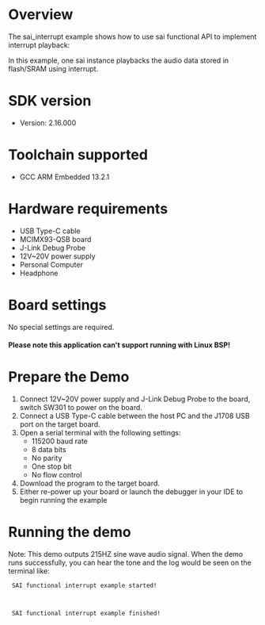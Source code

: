 Overview
========
The sai_interrupt example shows how to use sai functional API to implement interrupt playback:

In this example, one sai instance playbacks the audio data stored in flash/SRAM using interrupt.

SDK version
===========
- Version: 2.16.000

Toolchain supported
===================
- GCC ARM Embedded  13.2.1

Hardware requirements
=====================
- USB Type-C cable
- MCIMX93-QSB board
- J-Link Debug Probe
- 12V~20V power supply
- Personal Computer
- Headphone

Board settings
==============
No special settings are required.

#### Please note this application can't support running with Linux BSP! ####

Prepare the Demo
================
1.  Connect 12V~20V power supply and J-Link Debug Probe to the board, switch SW301 to power on the board.
2.  Connect a USB Type-C cable between the host PC and the J1708 USB port on the target board.
3.  Open a serial terminal with the following settings:
    - 115200 baud rate
    - 8 data bits
    - No parity
    - One stop bit
    - No flow control
4.  Download the program to the target board.
5.  Either re-power up your board or launch the debugger in your IDE to begin running the example

Running the demo
================
Note: This demo outputs 215HZ sine wave audio signal.
When the demo runs successfully, you can hear the tone and the log would be seen on the terminal like:

~~~~~~~~~~~~~~~~~~~
 SAI functional interrupt example started!



 SAI functional interrupt example finished!

 ~~~~~~~~~~~~~~~~~~~

